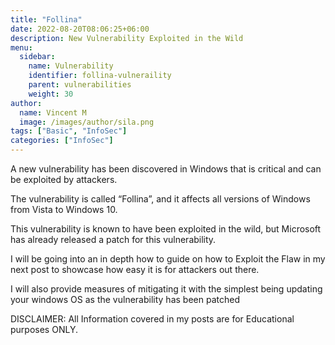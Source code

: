 ```yaml
---
title: "Follina"
date: 2022-08-20T08:06:25+06:00
description: New Vulnerability Exploited in the Wild
menu:
  sidebar:
    name: Vulnerability
    identifier: follina-vulneraility
    parent: vulnerabilities
    weight: 30
author:
  name: Vincent M
  image: /images/author/sila.png
tags: ["Basic", "InfoSec"]
categories: ["InfoSec"]
---
```


A new vulnerability has been discovered in Windows that is critical and can be exploited by attackers.

The vulnerability is called “Follina”, and it affects all versions of Windows from Vista to Windows 10.

This vulnerability is known to have been exploited in the wild, but Microsoft has already released a patch for this vulnerability.

I will be going into an in depth how to guide on how to Exploit the Flaw in my next post to showcase how easy it is for attackers out there.

I will also provide measures of mitigating it with the simplest being updating your windows OS as the vulnerability has been patched

DISCLAIMER: All Information covered in my posts are for Educational purposes ONLY.
